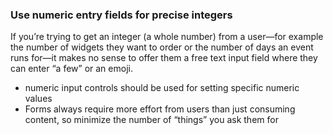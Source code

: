 ### Use numeric entry fields for precise integers

If you’re trying to get an integer (a whole number) from a user—for example the number of widgets they want to order or the number of days an event runs for—it makes no sense to offer them a free text input field where they can enter “a few” or an emoji.

- numeric input controls should be used for setting specific numeric values
- Forms always require more effort from users than just consuming content, so minimize the number of “things” you ask them for